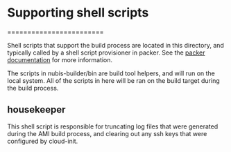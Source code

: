 # Supporting shell scripts

========================

Shell scripts that support the build process are located in this directory, and
typically called by a shell script provisioner in packer. See the
[packer documentation](https://www.packer.io/docs/provisioners/shell.html) for
more information.

The scripts in nubis-builder/bin are build tool helpers, and will run on the
local system. All of the scripts in here will be ran on the build target during
the build process.

## housekeeper

This shell script is responsible for truncating log files that were generated
during the AMI build process, and clearing out any ssh keys that were configured
by cloud-init.
